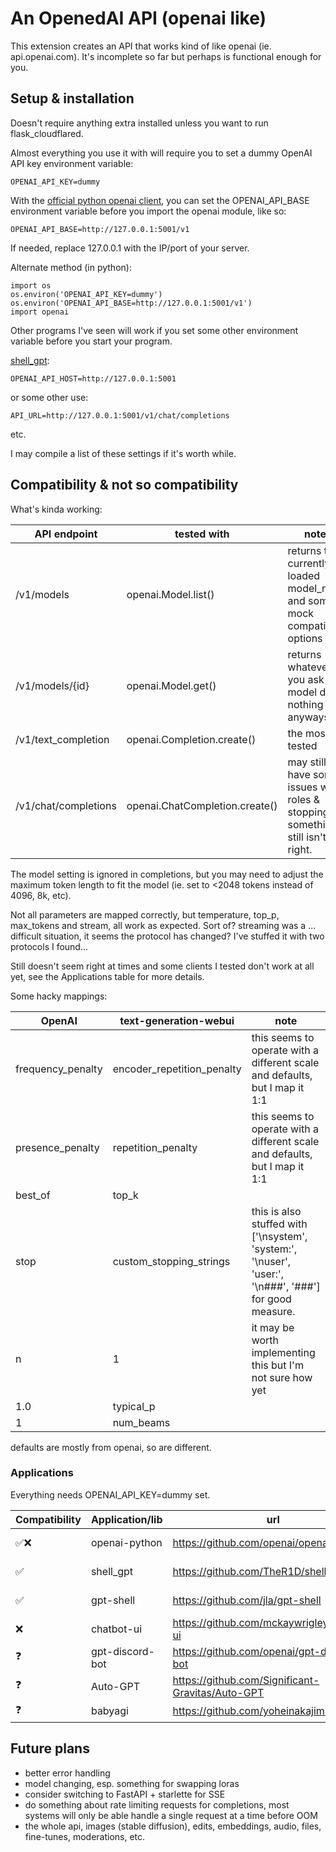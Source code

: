 # An OpenedAI API (openai like)

This extension creates an API that works kind of like openai (ie. api.openai.com).
It's incomplete so far but perhaps is functional enough for you.

## Setup & installation 

Doesn't require anything extra installed unless you want to run flask_cloudflared.

Almost everything you use it with will require you to set a dummy OpenAI API key environment variable:

```
OPENAI_API_KEY=dummy
```

With the [official python openai client](https://github.com/openai/openai-python), you can set the OPENAI_API_BASE environment variable before you import the openai module, like so:

```
OPENAI_API_BASE=http://127.0.0.1:5001/v1
```

If needed, replace 127.0.0.1 with the IP/port of your server.

Alternate method (in python):

```
import os
os.environ('OPENAI_API_KEY=dummy')
os.environ('OPENAI_API_BASE=http://127.0.0.1:5001/v1')
import openai
```

Other programs I've seen will work if you set some other environment variable before you start your program.

[shell_gpt](https://github.com/TheR1D/shell_gpt):

```
OPENAI_API_HOST=http://127.0.0.1:5001
```

or some other use:

```
API_URL=http://127.0.0.1:5001/v1/chat/completions
```

etc.

I may compile a list of these settings if it's worth while.

## Compatibility & not so compatibility

What's kinda working:

| API endpoint | tested with | notes |
| --- | --- | --- |
| /v1/models | openai.Model.list() | returns the currently loaded model_name and some mock compatibility options |
| /v1/models/{id} | openai.Model.get() | returns whatever you ask for, model does nothing yet anyways |
| /v1/text_completion | openai.Completion.create() | the most tested |
| /v1/chat/completions | openai.ChatCompletion.create() | may still have some issues with roles & stopping, something still isn't right. |

The model setting is ignored in completions, but you may need to adjust the maximum token length to fit the model (ie. set to <2048 tokens instead of 4096, 8k, etc).

Not all parameters are mapped correctly, but temperature, top_p, max_tokens and stream, all work as expected. Sort of? streaming was a ... difficult situation, it seems the protocol has changed? I've stuffed it with two protocols I found...

Still doesn't seem right at times and some clients I tested don't work at all yet, see the Applications table for more details.

Some hacky mappings:

| OpenAI | text-generation-webui | note |
| --- | --- | --- |
| frequency_penalty | encoder_repetition_penalty | this seems to operate with a different scale and defaults, but I map it 1:1 |
| presence_penalty | repetition_penalty | this seems to operate with a different scale and defaults, but I map it 1:1 |
| best_of | top_k | |
| stop | custom_stopping_strings | this is also stuffed with ['\nsystem', 'system:', '\nuser', 'user:', '\n###', '###'] for good measure. |
| n | 1 | it may be worth implementing this but I'm not sure how yet |
| 1.0 | typical_p | |
| 1 | num_beams | |

defaults are mostly from openai, so are different.

### Applications

Everything needs OPENAI_API_KEY=dummy set.

| Compatibility | Application/lib | url | notes / setting |
| --- | --- | --- | --- |
| ✅❌ | openai-python | https://github.com/openai/openai-python | only the endpoints from above are working. OPENAI_API_BASE=http://127.0.0.1:5001/v1 |
| ✅ | shell_gpt | https://github.com/TheR1D/shell_gpt | set OPENAI_API_HOST=http://127.0.0.1:5001 |
| ✅ | gpt-shell | https://github.com/jla/gpt-shell | set OPENAI_API_BASE=http://127.0.0.1:5001/v1 |
| ❌ | chatbot-ui | https://github.com/mckaywrigley/chatbot-ui | hits the api, but nothing happens, hangs, OPENAI_API_HOST=http://127.0.0.1:5001 | 
| ❓ | gpt-discord-bot | https://github.com/openai/gpt-discord-bot | unknown |
| ❓ | Auto-GPT | https://github.com/Significant-Gravitas/Auto-GPT | unknown | 
| ❓ | babyagi | https://github.com/yoheinakajima/babyagi | unknown |

## Future plans
* better error handling
* model changing, esp. something for swapping loras 
* consider switching to FastAPI + starlette for SSE
* do something about rate limiting requests for completions, most systems will only be able handle a single request at a time before OOM
* the whole api, images (stable diffusion), edits, embeddings, audio, files, fine-tunes, moderations, etc.